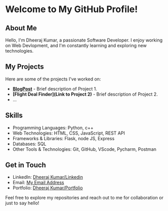 # Welcome to My GitHub Profile!

## About Me

Hello, I'm Dheeraj Kumar, a passionate Software Developer. I enjoy working on Web Devlopment, and I'm constantly learning and exploring new technologies.

## My Projects

Here are some of the projects I've worked on:

- **[BlogPost](https://my-amazing-blog-n0et.onrender.com)** - Brief description of Project 1.
- **[Flight Deal Finder](Link to Project 2)** - Brief description of Project 2.
- ...

## Skills

- Programming Languages: Python, c++
- Web Technologies: HTML, CSS, JavaScript, REST API
- Frameworks & Libraries: Flask, node JS, Express
- Databases: SQL
- Other Tools & Technologies: Git, GitHub, VScode, Pycharm, Postman

## Get in Touch

- LinkedIn: [Dheeraj Kumar/Linkedin](https://www.linkedin.com/in/dheeraj-kumar-1779ab157/)
- Email: [My Email Address](aryanccbi@gmail.com)
- Portfolio: [Dheeraj Kumar/Portfolio](https://portfolio-website-qk6t.onrender.com)

Feel free to explore my repositories and reach out to me for collaboration or just to say hello!


<!--
**dheerajark/dheerajark** is a ✨ _special_ ✨ repository because its `README.md` (this file) appears on your GitHub profile.

Here are some ideas to get you started:

- 🔭 I’m currently working on ...
- 🌱 I’m currently learning ...
- 👯 I’m looking to collaborate on ...
- 🤔 I’m looking for help with ...
- 💬 Ask me about ...
- 📫 How to reach me: ...
- 😄 Pronouns: ...
- ⚡ Fun fact: ...
-->

<!--
**dheerajark/dheerajark** is a ✨ _special_ ✨ repository because its `README.md` (this file) appears on your GitHub profile.

Here are some ideas to get you started:

- 🔭 I’m currently working on ...
- 🌱 I’m currently learning ...
- 👯 I’m looking to collaborate on ...
- 🤔 I’m looking for help with ...
- 💬 Ask me about ...
- 📫 How to reach me: ...
- 😄 Pronouns: ...
- ⚡ Fun fact: ...
-->
